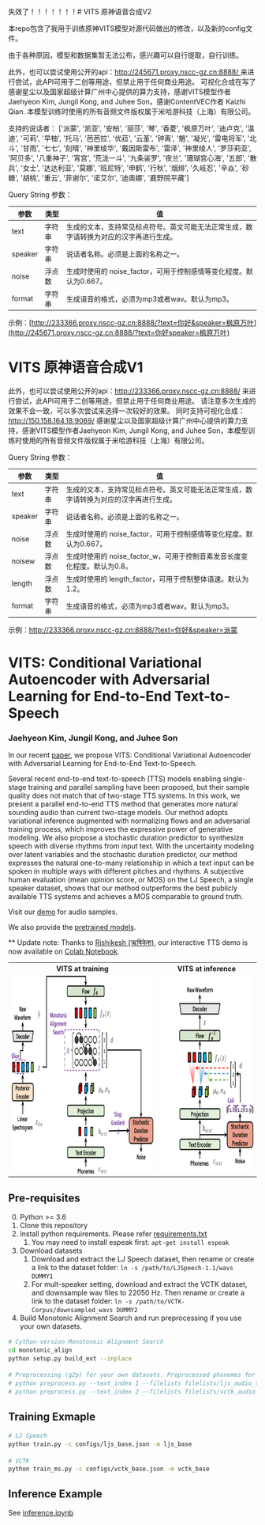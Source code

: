 
失效了！！！！！！！# VITS 原神语音合成V2

本repo包含了我用于训练原神VITS模型对源代码做出的修改，以及新的config文件。

由于各种原因，模型和数据集暂无法公布，感兴趣可以自行提取，自行训练。

此外，也可以尝试使用公开的api：[http://245671.proxy.nscc-gz.cn:8888/ ](http://245671.proxy.nscc-gz.cn:8888/?text=%E4%BD%A0%E5%A5%BD%E5%91%80&speaker=枫原万叶)来进行尝试，此API可用于二创等用途，但禁止用于任何商业用途。
可视化合成在写了
感谢星尘以及国家超级计算广州中心提供的算力支持，感谢VITS模型作者Jaehyeon Kim, Jungil Kong, and Juhee Son，感谢ContentVEC作者 Kaizhi Qian.
本模型训练时使用的所有音频文件版权属于米哈游科技（上海）有限公司。

支持的说话者：
['派蒙', '凯亚', '安柏', '丽莎', '琴', '香菱', '枫原万叶',
           '迪卢克', '温迪', '可莉', '早柚', '托马', '芭芭拉', '优菈',
           '云堇', '钟离', '魈', '凝光', '雷电将军', '北斗',
           '甘雨', '七七', '刻晴', '神里绫华', '戴因斯雷布', '雷泽',
           '神里绫人', '罗莎莉亚', '阿贝多', '八重神子', '宵宫',
           '荒泷一斗', '九条裟罗', '夜兰', '珊瑚宫心海', '五郎',
           '散兵', '女士', '达达利亚', '莫娜', '班尼特', '申鹤',
           '行秋', '烟绯', '久岐忍', '辛焱', '砂糖', '胡桃', '重云',
           '菲谢尔', '诺艾尔', '迪奥娜', '鹿野院平藏']

Query String 参数：

| 参数 | 类型 | 值 |
| ------------- | ------------- | ------------  |
| text | 字符串 |  生成的文本，支持常见标点符号。英文可能无法正常生成，数字请转换为对应的汉字再进行生成。 |
| speaker | 字符串 |  说话者名称。必须是上面的名称之一。 |
| noise | 浮点数 |  生成时使用的 noise_factor，可用于控制感情等变化程度。默认为0.667。 |
| format | 字符串 |  生成语音的格式，必须为mp3或者wav。默认为mp3。 |

示例：[http://233366.proxy.nscc-gz.cn:8888/?text=你好&speaker=枫原万叶](http://245671.proxy.nscc-gz.cn:8888/?text=你好speaker=枫原万叶)



# VITS 原神语音合成V1


此外，也可以尝试使用公开的api：http://233366.proxy.nscc-gz.cn:8888/ 来进行尝试，此API可用于二创等用途，但禁止用于任何商业用途。
请注意多次生成的效果不会一致，可以多次尝试来选择一次较好的效果。
同时支持可视化合成：http://150.158.164.18:9069/
感谢星尘以及国家超级计算广州中心提供的算力支持，感谢VITS模型作者Jaehyeon Kim, Jungil Kong, and Juhee Son，本模型训练时使用的所有音频文件版权属于米哈游科技（上海）有限公司。

Query String 参数：

| 参数 | 类型 | 值 |
| ------------- | ------------- | ------------  |
| text | 字符串 |  生成的文本，支持常见标点符号。英文可能无法正常生成，数字请转换为对应的汉字再进行生成。 |
| speaker | 字符串 |  说话者名称。必须是上面的名称之一。 |
| noise | 浮点数 |  生成时使用的 noise_factor，可用于控制感情等变化程度。默认为0.667。 |
| noisew | 浮点数 |  生成时使用的 noise_factor_w，可用于控制音素发音长度变化程度。默认为0.8。 |
| length | 浮点数 |  生成时使用的 length_factor，可用于控制整体语速。默认为1.2。 |
| format | 字符串 |  生成语音的格式，必须为mp3或者wav。默认为mp3。 |

示例：http://233366.proxy.nscc-gz.cn:8888/?text=你好&speaker=派蒙




# VITS: Conditional Variational Autoencoder with Adversarial Learning for End-to-End Text-to-Speech

### Jaehyeon Kim, Jungil Kong, and Juhee Son

In our recent [paper](https://arxiv.org/abs/2106.06103), we propose VITS: Conditional Variational Autoencoder with Adversarial Learning for End-to-End Text-to-Speech.

Several recent end-to-end text-to-speech (TTS) models enabling single-stage training and parallel sampling have been proposed, but their sample quality does not match that of two-stage TTS systems. In this work, we present a parallel end-to-end TTS method that generates more natural sounding audio than current two-stage models. Our method adopts variational inference augmented with normalizing flows and an adversarial training process, which improves the expressive power of generative modeling. We also propose a stochastic duration predictor to synthesize speech with diverse rhythms from input text. With the uncertainty modeling over latent variables and the stochastic duration predictor, our method expresses the natural one-to-many relationship in which a text input can be spoken in multiple ways with different pitches and rhythms. A subjective human evaluation (mean opinion score, or MOS) on the LJ Speech, a single speaker dataset, shows that our method outperforms the best publicly available TTS systems and achieves a MOS comparable to ground truth.

Visit our [demo](https://jaywalnut310.github.io/vits-demo/index.html) for audio samples.

We also provide the [pretrained models](https://drive.google.com/drive/folders/1ksarh-cJf3F5eKJjLVWY0X1j1qsQqiS2?usp=sharing).

** Update note: Thanks to [Rishikesh (ऋषिकेश)](https://github.com/jaywalnut310/vits/issues/1), our interactive TTS demo is now available on [Colab Notebook](https://colab.research.google.com/drive/1CO61pZizDj7en71NQG_aqqKdGaA_SaBf?usp=sharing).

<table style="width:100%">
  <tr>
    <th>VITS at training</th>
    <th>VITS at inference</th>
  </tr>
  <tr>
    <td><img src="resources/fig_1a.png" alt="VITS at training" height="400"></td>
    <td><img src="resources/fig_1b.png" alt="VITS at inference" height="400"></td>
  </tr>
</table>


## Pre-requisites
0. Python >= 3.6
0. Clone this repository
0. Install python requirements. Please refer [requirements.txt](requirements.txt)
    1. You may need to install espeak first: `apt-get install espeak`
0. Download datasets
    1. Download and extract the LJ Speech dataset, then rename or create a link to the dataset folder: `ln -s /path/to/LJSpeech-1.1/wavs DUMMY1`
    1. For mult-speaker setting, download and extract the VCTK dataset, and downsample wav files to 22050 Hz. Then rename or create a link to the dataset folder: `ln -s /path/to/VCTK-Corpus/downsampled_wavs DUMMY2`
0. Build Monotonic Alignment Search and run preprocessing if you use your own datasets.
```sh
# Cython-version Monotonoic Alignment Search
cd monotonic_align
python setup.py build_ext --inplace

# Preprocessing (g2p) for your own datasets. Preprocessed phonemes for LJ Speech and VCTK have been already provided.
# python preprocess.py --text_index 1 --filelists filelists/ljs_audio_text_train_filelist.txt filelists/ljs_audio_text_val_filelist.txt filelists/ljs_audio_text_test_filelist.txt 
# python preprocess.py --text_index 2 --filelists filelists/vctk_audio_sid_text_train_filelist.txt filelists/vctk_audio_sid_text_val_filelist.txt filelists/vctk_audio_sid_text_test_filelist.txt
```


## Training Exmaple
```sh
# LJ Speech
python train.py -c configs/ljs_base.json -m ljs_base

# VCTK
python train_ms.py -c configs/vctk_base.json -m vctk_base
```


## Inference Example
See [inference.ipynb](inference.ipynb)
